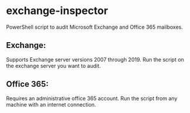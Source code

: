 # exchange-inspector

PowerShell script to audit Microsoft Exchange and Office 365 mailboxes. 

## Exchange:

Supports Exchange server versions 2007 through 2019. 
Run the script on the exchange server you want to audit. 

## Office 365:

Requires an administrative office 365 account. 
Run the script from any machine with an internet connection. 

